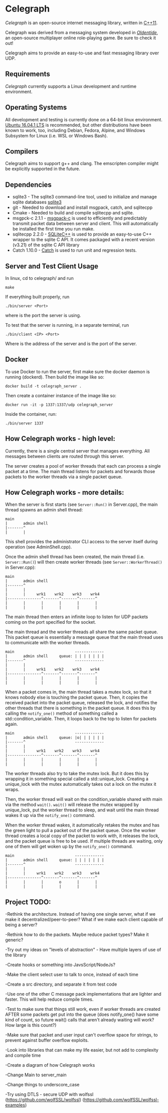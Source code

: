 Celegraph
==
*Celegraph* is an open-source internet messaging library, written in [C++11][1].

Celegraph was derived from a messaging system developed in [*Oldentide*][2], an open-source multiplayer online role-playing game. Be sure to check it out!

Celegraph aims to provide an easy-to-use and fast messaging library over UDP.


Requirements
------------
*Celegraph* currently supports a Linux development and runtime environment.

Operating Systems
------------
All development and testing is currently done on a 64-bit linux environment. [Ubuntu 16.04.1 LTS][3] is recommended, but other distributions have been known to work, too, including Debian, Fedora, Alpine, and Windows Subsystem for Linux (i.e. WSL or Windows Bash).

Compilers
------------
Celegraph aims to support g++ and clang. The emscripten compiler might be explicitly supported in the future.

Dependencies
------------
* sqlite3 - The sqlite3 command-line tool, used to initialize and manage sqlite databases [sqlite3][5]
* git - Needed to download and install msgpack, catch, and sqlitecpp
* Cmake - Needed to build and compile sqlitecpp and sqlite.
* msgpck-c 2.1.1 - [msgpack-c][6] is used to efficiently and predictably transmit packet data between server and client. This will automatically be installed the first time you run make.
* sqlitecpp 2.2.0 - [SQLiteC++][7] is used to provide an easy-to-use C++ wrapper to the sqlite C API. It comes packaged with a recent version (v3.21) of the sqlite C API library
* Catch 1.10.0 - [Catch][8] is used to run unit and regression tests.


Server and Test Client Usage
------------
In linux, cd to celegraph/ and run

    make

If everything built properly, run

    ./bin/server <Port>

where <Port> is the port the server is using.

To test that the server is running, in a separate terminal, run

    ./bin/client <IP> <Port>

Where <IP> is the address of the server and <Port> is the port of the server.


Docker
------------
To use Docker to run the server, first make sure the docker daemon is running (dockerd).
Then build the image like so:

    docker build -t celegraph_server .

Then create a container instance of the image like so:

    docker run -it -p 1337:1337/udp celegraph_server

Inside the container, run:

    ./bin/server 1337





How Celegraph works - high level:
------------
Currently, there is a single central server that manages everything. All messages between clients are routed through this server.

The server creates a pool of worker threads that each can process a single packet at a time. The main thread listens for packets and forwards those packets to the worker threads via a single packet queue.


How Celegraph works - more details:
------------
When the server is first starts (see `Server::Run()` in Server.cpp), the main thread spawns an admin shell thread:
```
main
|       admin shell
|-------^
|       |
```
This shell provides the administrator CLI access to the server itself during operation (see AdminShell.cpp).

Once the admin shell thread has been created, the main thread (i.e. `Server::Run()`) will then create worker threads (see `Server::WorkerThread()` in Server.cpp):
```
main
|       admin shell
|-------^
|       |
|       |     wrk1    wrk2    wrk3    wrk4
|---------------^-------^-------^-------^
|       |       |       |       |       |
|       |       |       |       |       |
```
The main thread then enters an infinite loop to listen for UDP packets coming on the port specified for the socket.

The main thread and the worker threads all share the same packet queue. This packet queue is essentially a message queue that the main thread uses to communicate with the worker threads.
```
main                           -------------
|       admin shell     queue: | | | | | | |
|-------^                      -------------
|       |
|       |     wrk1    wrk2    wrk3    wrk4
|---------------^-------^-------^-------^
|       |       |       |       |       |
|       |       |       |       |       |
```
When a packet comes in, the main thread takes a mutex lock, so that it knows nobody else is touching the packet queue. Then, it copies the received packet into the packet queue, released the lock, and notifies the other threads that there is something in the packet queue. It does this by calling the `notify_one()` method of something called a std::condition_variable. Then, it loops back to the top to listen for packets again.
```
main                           -------------
|       admin shell     queue: |o| | | | | |
|-------^                      -------------
|       |
|       |     wrk1    wrk2    wrk3    wrk4
|---------------^-------^-------^-------^
|       |       |       |       |       |
|       |       |       |       |       |
```
The worker threads also try to take the mutex lock. But it does this by wrapping it in something special called a std::unique_lock. Creating a unique_lock with the mutex automatically takes out a lock on the mutex it wraps.

Then, the worker thread will wait on the condition_variable shared with main via the method `wait()`. `wait()` will release the mutex wrapped by unique_lock, put the worker thread to sleep, and wait until the main thread wakes it up via the `notify_one()` command.

When the worker thread wakes, it automatically retakes the mutex and has the green light to pull a packet out of the packet queue. Once the worker thread creates a local copy of the packet to work with, it releases the lock, and the packet queue is free to be used. If multiple threads are waiting, only one of them will get woken up by the `notify_one()` command.

```
main                           -------------
|       admin shell     queue: | | | | | | |
|-------^                      -------------
|       |
|       |     wrk1    wrk2    wrk3    wrk4
|---------------^-------^-------^-------^
|       |       |       o       |       |
|       |       |       |       |       |
```


Project TODO:
------------
-Rethink the architecture. Instead of having one single server, what if we make it decentralized/peer-to-peer? What if we make each client capable of being a server?

-Rethink how to do the packets. Maybe reduce packet types? Make it generic?

-Try out my ideas on "levels of abstraction" - Have multiple layers of use of the library

-Create hooks or something into JavsScript/NodeJs?

-Make the client select user to talk to once, instead of each time

-Create a src directory, and separate it from test code

-Use one of the other C message pack implementations that are lighter and faster. This will help reduce compile times.

-Test to make sure that things still work, even if worker threads are created AFTER some packets get put into the queue (does notify_one() have some kind of count, so future wait() calls that aren't already waiting will work? How large is this count?)

-Make sure that packet and user input can't overflow space for strings, to prevent against buffer overflow exploits.

-Look into libraries that can make my life easier, but not add to complexity and compile time

-Create a diagram of how Celegraph works

-Change Main to server_main

-Change things to underscore_case

-Try using DTLS - secure UDP with wolfssl (https://github.com/wolfSSL/wolfssl)
(https://github.com/wolfSSL/wolfssl-examples)



[1]: http://www.cppreference.com/ "C / C++ reference"
[2]: http://www.oldentide.com/ "Oldentide, a game where you can be anyone!"
[3]: http://www.ubuntu.com/ "Ubuntu · The world's most popular free OS"
[4]: https://gcc.gnu.org/ "Gnu C / C++ Compiler"
[5]: https://www.sqlite.org/ "SQLite 3"
[6]: https://github.com/msgpack/msgpack-c/ "msgpack-c"
[7]: https://github.com/SRombauts/SQLiteCpp "SQLiteC++"
[8]: https://github.com/philsquared/Catch "Catch"
